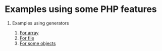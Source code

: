 Examples using some PHP features
===================================

1. Examples using generators

    1. [For array](generatorTest/forArray)
    2. [For file](generatorTest/forFile)
    3. [For some objects](generatorTest/forObjectsArray)
